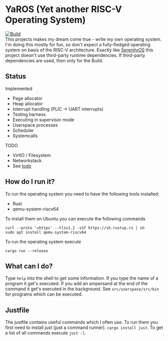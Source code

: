 # YaROS (Yet another RISC-V Operating System)

[![Build](https://github.com/hieronymusma/yaros/actions/workflows/build.yml/badge.svg)](https://github.com/hieronymusma/yaros/actions/workflows/build.yml)  
This projects makes my dream come true - write my own operating system. I'm doing this mostly for fun, so don't expect a fully-fledged operating system on basis of the RISC-V architecture.
Exactly like [SerenityOS](https://github.com/SerenityOS/serenity) this project doesn't use third-party runtime dependencies. If third-party dependencies are used, then only for the Build.

## Status

Implemented

- Page allocator
- Heap allocator
- Interrupt handling (PLIC -> UART interrupts)
- Testing harness
- Executing in supervisor mode
- Userspace processes
- Scheduler
- Systemcalls

TODO

- VirtIO / Filesystem
- Networkstack
- See [todo](./todo.md)

## How do I run it?

To run the operating system you need to have the following tools installed:

- Rust
- qemu-system-riscv64

To install them on Ubuntu you can execute the following commands

```
curl --proto '=https' --tlsv1.2 -sSf https://sh.rustup.rs | sh
sudo apt install qemu-system-riscv64
```

To run the operating system execute

```
cargo run --release
```

## What can I do?

Type `help` into the shell to get some information. If you type the name of a program it get's executed. If you add an ampersand at the end of the command it get's executed in the background. See `src/userspace/src/bin` for programs which can be executed.

## Justfile

The justfile contains useful commands which I often use. To run them you first need to install just (just a command runner).
`cargo install just`. To get a list of all commands execute `just -l`.
